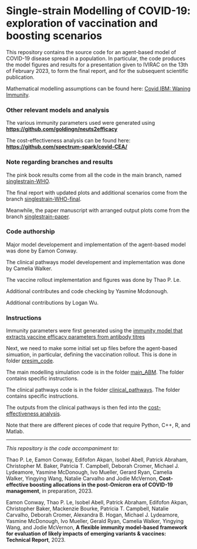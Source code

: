 # Single-strain Modelling of COVID-19: exploration of vaccination and boosting scenarios

This repository contains the source code for an agent-based model of COVID-19 disease spread in a population. In particular, the code produces the model figures and results for a presentation given to IVIRAC on the 13th of February 2023, to form the final report, and for the subsequent scientific publication.

Mathematical modelling assumptions can be found here: [Covid IBM: Waning Immunity](https://spectrum-spark.github.io/covid-IBM/).

### Other relevant models and analysis

The various immunity parameters used were generated using **https://github.com/goldingn/neuts2efficacy**

The cost-effectiveness analysis can be found here: **https://github.com/spectrum-spark/covid-CEA/** 

### Note regarding branches and results

The pink book results come from all the code in the main branch, named [singlestrain-WHO](https://github.com/spectrum-spark/covid_singlestrain_scenarios/tree/singlestrain-WHO).

The final report with updated plots and additional scenarios come from the branch [singlestrain-WHO-final](https://github.com/spectrum-spark/covid_singlestrain_scenarios/tree/singlestrain-WHO-final).

Meanwhile, the paper manuscript with arranged output plots come from the branch [singlestrain-paper](https://github.com/spectrum-spark/covid_singlestrain_scenarios/tree/singlestrain-paper).


### Code authorship

Major model developement and implementation of the agent-based model was done by Eamon Conway.

The clinical pathways model developement and implementation was done by Camelia Walker.

The vaccine rollout implementation and figures was done by Thao P. Le.

Additional contributes and code checking by Yasmine Mcdonough.

Additional contributions by Logan Wu. 

### Instructions

Immunity parameters were first generated using the [immunity model that extracts vaccine efficacy parameters from antibody titres](https://github.com/goldingn/neuts2efficacy) 

Next, we need to make some initial set up files before the agent-based simuation, in particular, defining the vaccination rollout. This is done in folder [presim_code](https://github.com/spectrum-spark/covid_singlestrain_scenarios/tree/singlestrain-paper/presim_code).

The main modelling simulation code is in the folder [main_ABM](https://github.com/spectrum-spark/covid_singlestrain_scenarios/tree/singlestrain-paper/main_ABM). The folder contains specific instructions.

The clinical pathways code is in the folder [clinical_pathways](https://github.com/spectrum-spark/covid_singlestrain_scenarios/tree/singlestrain-paper/clinical_pathways). The folder contains specific instructions.

The outputs from the clinical pathways is then fed into the [cost-effectiveness analysis](https://github.com/spectrum-spark/covid-CEA/).

Note that there are different pieces of code that require Python, C++, R, and Matlab.

---




*This repository is the code accompaniment to:*


Thao P. Le, Eamon Conway, Edifofon Akpan, Isobel Abell, Patrick Abraham, Christopher M. Baker, Patricia T. Campbell, Deborah Cromer, Michael J. Lydeamore, Yasmine McDonough, Ivo Mueller, Gerard Ryan, Camelia Walker, Yingying Wang, Natalie Carvalho and Jodie McVernon, **Cost-effective boosting allocations in the post-Omicron era of COVID-19 management**, in preparation, 2023.


Eamon Conway, Thao P. Le, Isobel Abell, Patrick Abraham, Edifofon Akpan, Christopher Baker, Mackenzie Bourke, Patricia T. Campbell, Natalie Carvalho, Deborah Cromer, Alexandra B. Hogan, Michael J. Lydeamore, Yasmine McDonough, Ivo Mueller, Gerald Ryan, Camelia Walker, Yingying Wang, and Jodie McVernon, **A flexible immunity model-based framework for evaluation of likely impacts of emerging variants & vaccines: Technical Report**, 2023.

